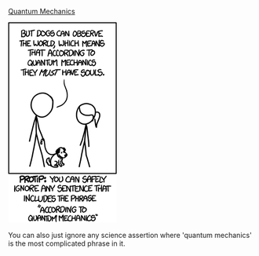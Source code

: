 [Quantum Mechanics](https://xkcd.com/1240)

![Quantum Mechanics](./random_comic.png)

You can also just ignore any science assertion where 'quantum mechanics' is the most complicated phrase in it.


